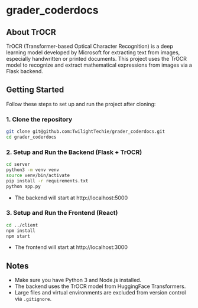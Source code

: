 # grader_coderdocs

## About TrOCR

TrOCR (Transformer-based Optical Character Recognition) is a deep learning model developed by Microsoft for extracting text from images, especially handwritten or printed documents. This project uses the TrOCR model to recognize and extract mathematical expressions from images via a Flask backend.

## Getting Started

Follow these steps to set up and run the project after cloning:

### 1. Clone the repository
```bash
git clone git@github.com:TwilightTechie/grader_coderdocs.git
cd grader_coderdocs
```

### 2. Setup and Run the Backend (Flask + TrOCR)
```bash
cd server
python3 -m venv venv
source venv/bin/activate
pip install -r requirements.txt
python app.py
```
- The backend will start at http://localhost:5000

### 3. Setup and Run the Frontend (React)
```bash
cd ../client
npm install
npm start
```
- The frontend will start at http://localhost:3000

## Notes
- Make sure you have Python 3 and Node.js installed.
- The backend uses the TrOCR model from HuggingFace Transformers.
- Large files and virtual environments are excluded from version control via `.gitignore`.